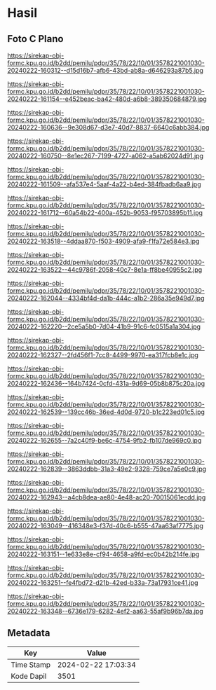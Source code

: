 # Hasil

## Foto C Plano

https://sirekap-obj-formc.kpu.go.id/b2dd/pemilu/pdpr/35/78/22/10/01/3578221001030-20240222-160312--d15d16b7-afb6-43bd-ab8a-d646293a87b5.jpg

https://sirekap-obj-formc.kpu.go.id/b2dd/pemilu/pdpr/35/78/22/10/01/3578221001030-20240222-161154--e452beac-ba42-480d-a6b8-389350684879.jpg

https://sirekap-obj-formc.kpu.go.id/b2dd/pemilu/pdpr/35/78/22/10/01/3578221001030-20240222-160636--9e308d67-d3e7-40d7-8837-6640c6abb384.jpg

https://sirekap-obj-formc.kpu.go.id/b2dd/pemilu/pdpr/35/78/22/10/01/3578221001030-20240222-160750--8e1ec267-7199-4727-a062-a5ab62024d91.jpg

https://sirekap-obj-formc.kpu.go.id/b2dd/pemilu/pdpr/35/78/22/10/01/3578221001030-20240222-161509--afa537e4-5aaf-4a22-b4ed-384fbadb6aa9.jpg

https://sirekap-obj-formc.kpu.go.id/b2dd/pemilu/pdpr/35/78/22/10/01/3578221001030-20240222-161712--60a54b22-400a-452b-9053-f95703895b11.jpg

https://sirekap-obj-formc.kpu.go.id/b2dd/pemilu/pdpr/35/78/22/10/01/3578221001030-20240222-163518--4ddaa870-f503-4909-afa9-f1fa72e584e3.jpg

https://sirekap-obj-formc.kpu.go.id/b2dd/pemilu/pdpr/35/78/22/10/01/3578221001030-20240222-163522--44c9786f-2058-40c7-8e1a-ff8be40955c2.jpg

https://sirekap-obj-formc.kpu.go.id/b2dd/pemilu/pdpr/35/78/22/10/01/3578221001030-20240222-162044--4334bf4d-da1b-444c-a1b2-286a35e949d7.jpg

https://sirekap-obj-formc.kpu.go.id/b2dd/pemilu/pdpr/35/78/22/10/01/3578221001030-20240222-162220--2ce5a5b0-7d04-41b9-91c6-fc0515a1a304.jpg

https://sirekap-obj-formc.kpu.go.id/b2dd/pemilu/pdpr/35/78/22/10/01/3578221001030-20240222-162327--2fd456f1-7cc8-4499-9970-ea317fcb8e1c.jpg

https://sirekap-obj-formc.kpu.go.id/b2dd/pemilu/pdpr/35/78/22/10/01/3578221001030-20240222-162436--164b7424-0cfd-431a-9d69-05b8b875c20a.jpg

https://sirekap-obj-formc.kpu.go.id/b2dd/pemilu/pdpr/35/78/22/10/01/3578221001030-20240222-162539--139cc46b-36ed-4d0d-9720-b1c223ed01c5.jpg

https://sirekap-obj-formc.kpu.go.id/b2dd/pemilu/pdpr/35/78/22/10/01/3578221001030-20240222-162655--7a2c40f9-be6c-4754-9fb2-fb107de969c0.jpg

https://sirekap-obj-formc.kpu.go.id/b2dd/pemilu/pdpr/35/78/22/10/01/3578221001030-20240222-162839--3863ddbb-31a3-49e2-9328-759ce7a5e0c9.jpg

https://sirekap-obj-formc.kpu.go.id/b2dd/pemilu/pdpr/35/78/22/10/01/3578221001030-20240222-162943--a4cb8dea-ae80-4e48-ac20-70015061ecdd.jpg

https://sirekap-obj-formc.kpu.go.id/b2dd/pemilu/pdpr/35/78/22/10/01/3578221001030-20240222-163049--416348e3-f37d-40c6-b555-47aa63af7775.jpg

https://sirekap-obj-formc.kpu.go.id/b2dd/pemilu/pdpr/35/78/22/10/01/3578221001030-20240222-163151--1e633e8e-cf94-4658-a9fd-ec0b42b214fe.jpg

https://sirekap-obj-formc.kpu.go.id/b2dd/pemilu/pdpr/35/78/22/10/01/3578221001030-20240222-163251--fe4fbd72-d21b-42ed-b33a-73a17931ce41.jpg

https://sirekap-obj-formc.kpu.go.id/b2dd/pemilu/pdpr/35/78/22/10/01/3578221001030-20240222-163348--6736e179-6282-4ef2-aa63-55af9b96b7da.jpg


## Metadata

| Key        | Value               |
| ---------- | ------------------- |
| Time Stamp | 2024-02-22 17:03:34 |
| Kode Dapil | 3501                |



